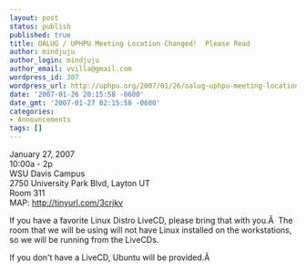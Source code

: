 ```yaml
---
layout: post
status: publish
published: true
title: OALUG / UPHPU Meeting Location Changed!  Please Read
author: mindjuju
author_login: mindjuju
author_email: vvilla@gmail.com
wordpress_id: 307
wordpress_url: http://uphpu.org/2007/01/26/oalug-uphpu-meeting-location-changed-please-read/
date: '2007-01-26 20:15:58 -0600'
date_gmt: '2007-01-27 02:15:58 -0600'
categories:
- Announcements
tags: []
---
```

<p class="information">January 27, 2007<br />
10:00a - 2p<br />
WSU Davis Campus<br />
2750 University Park Blvd, Layton UT<br />
Room 311<br />
MAP: <a href="http://tinyurl.com/3crjkv">http://tinyurl.com/3crjkv</a></p>
<p>If you have a favorite Linux Distro LiveCD, please bring that with you.Â  The room that we will be using will not have Linux installed on the workstations, so we will be running from the LiveCDs.</p>
<p>If you don't have a LiveCD, Ubuntu will be provided.Â </p>
